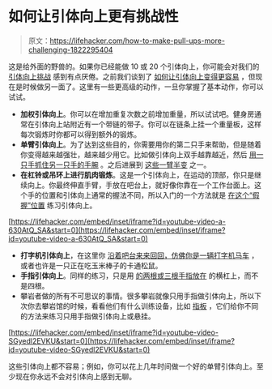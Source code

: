 # 如何让引体向上更有挑战性

> 原文：<https://lifehacker.com/how-to-make-pull-ups-more-challenging-1822295404>

这是给外面的野兽的。如果你已经能做 10 或 20 个引体向上，你可能会对我们的 [引体向上挑战](https://lifehacker.com/january-s-fitness-challenge-grab-onto-that-pull-up-bar-1821717656) 感到有点厌倦。之前我们谈到了 [如何让引体向上变得更容易](https://vitals.lifehacker.com/all-the-ways-to-make-pull-ups-easier-1821906936) ，但现在是时候做另一面了。这里有一些更高级的动作，一旦你掌握了基本动作，你可以试试。



*   **加权引体向上**。你可以在增加重复次数之前增加重量，所以试试吧。健身房通常在引体向上站附近有一个带链的带子。你可以在链条上挂一个重量板，这样每次锻炼时你都可以得到额外的锻炼。
*   **单臂引体向上**。为了达到这些目的，你需要用你的第二只手来帮助，但是随着你变得越来越强壮，越来越少用它。比如做引体向上双手越靠越近，然后 [用一只手抓住另一只手的手腕](https://pccblog.dragondoor.com/my-journey-towards-the-one-arm-pull-up/) 。之后进展到 [这些一臂半变](https://www.vahvafitness.com/one-arm-chin-up-progressions/) 之一。
*   **在杠铃或吊环上进行肌肉锻炼**。这是一个引体向上，在运动的顶部，你只是继续向上。你最终伸直手臂，手放在吧台上，就好像你靠在一个工作台面上。这个手的位置和引体向上通常的握法不同，所以入门的一个方法就是 [在这个“假握”位置](http://www.arthlete.com/2013/09/tutorial-the-muscle-ups-false-grip-transition/) 练习引体向上。

 [https://lifehacker.com/embed/inset/iframe?id=youtube-video-a-630AtQ_SA&start=0](https://lifehacker.com/embed/inset/iframe?id=youtube-video-a-630AtQ_SA&start=0) 

*   **打字机引体向上**，在这里你 [沿着吧台来来回回，仿佛你是一辆打字机马车](https://www.youtube.com/watch?v=RjZoCUR_dGQ) ，或者也许是一只正在吃玉米棒子的卡通松鼠。
*   **手指引体向上**。同样的练习，只是用 [的两根或三根手指放在](https://www.youtube.com/watch?v=CXaP4xDOiRM) 的横杠上，而不是四根。
*   攀岩者做的所有不可思议的事情。很多攀岩就像只用手指做引体向上，所以下次你去攀岩馆的时候，看看他们有什么训练设备，比如 [指板](http://trainingforclimbing.com/intro-to-fingerboard-training/) ，它们给你不同的方法来练习只用手指做引体向上或悬挂。

 [https://lifehacker.com/embed/inset/iframe?id=youtube-video-SGyedl2EVKU&start=0](https://lifehacker.com/embed/inset/iframe?id=youtube-video-SGyedl2EVKU&start=0) 

这些引体向上都不容易；例如，你可以花上几年时间做一个好的单臂引体向上。至少现在你永远不会对引体向上感到无聊。